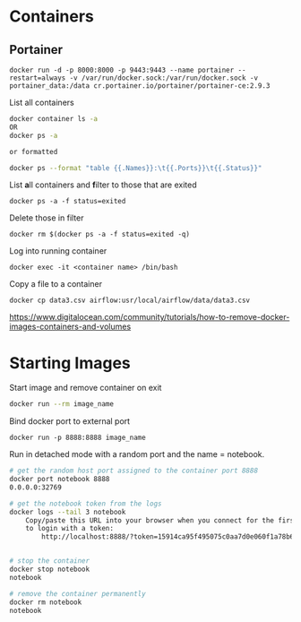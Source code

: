 # Containers

## Portainer 

```
docker run -d -p 8000:8000 -p 9443:9443 --name portainer --restart=always -v /var/run/docker.sock:/var/run/docker.sock -v portainer_data:/data cr.portainer.io/portainer/portainer-ce:2.9.3
```

List all containers 

```bash
docker container ls -a 
OR
docker ps -a

or formatted

docker ps --format "table {{.Names}}:\t{{.Ports}}\t{{.Status}}"

```
List **a**ll containers and **f**ilter to those that are exited 
```
docker ps -a -f status=exited
```
Delete those in filter
```
docker rm $(docker ps -a -f status=exited -q)
```

Log into running container 

```
docker exec -it <container name> /bin/bash
```

Copy a file to a container

```
docker cp data3.csv airflow:usr/local/airflow/data/data3.csv
```


https://www.digitalocean.com/community/tutorials/how-to-remove-docker-images-containers-and-volumes

# Starting Images

Start image and remove container on exit
```bash
docker run --rm image_name
```

Bind docker port to external port 
```
docker run -p 8888:8888 image_name
```

Run in detached mode with a random port and the name = notebook. 

```bash
# get the random host port assigned to the container port 8888
docker port notebook 8888
0.0.0.0:32769

# get the notebook token from the logs
docker logs --tail 3 notebook
    Copy/paste this URL into your browser when you connect for the first time,
    to login with a token:
        http://localhost:8888/?token=15914ca95f495075c0aa7d0e060f1a78b6d94f70ea373b00


# stop the container
docker stop notebook
notebook

# remove the container permanently
docker rm notebook
notebook
```
